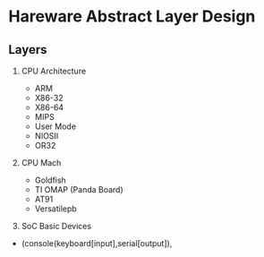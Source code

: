 # Hareware Abstract Layer Design

## Layers
1. CPU Architecture
    - ARM
    - X86-32
    - X86-64
    - MIPS
    - User Mode
    - NIOSII
    - OR32
    
1. CPU Mach
    - Goldfish
    - TI OMAP (Panda Board)
    - AT91
    - Versatilepb 

1. SoC Basic Devices 
  
  - (console(keyboard[input],serial[output]), 
